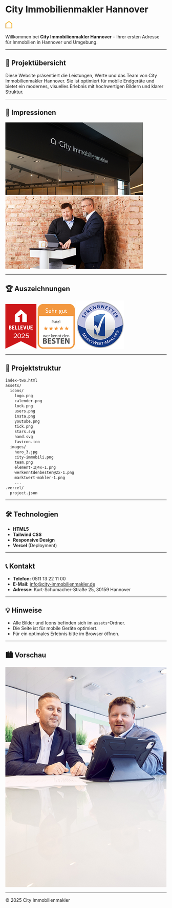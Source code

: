 # City Immobilienmakler Hannover

![City Immobilienmakler Logo](assets/icons/logo.png)

Willkommen bei **City Immobilienmakler Hannover** – Ihrer ersten Adresse für Immobilien in Hannover und Umgebung.

---

## 🚀 Projektübersicht

Diese Website präsentiert die Leistungen, Werte und das Team von City Immobilienmakler Hannover. Sie ist optimiert für mobile Endgeräte und bietet ein modernes, visuelles Erlebnis mit hochwertigen Bildern und klarer Struktur.

---

## 📸 Impressionen

<!-- <img src="assets/images/hero_3.jpg" alt="Hero" width="430" height="586" /> -->
<img src="assets/images/city-immobili.png" alt="City Immobilien" width="430" height="228" />
<img src="assets/images/team.png" alt="Team" width="430" height="228" />

---

## 🏆 Auszeichnungen

![Award 1](assets/images/element-1@4x-1.png)
![Award 2](assets/images/werkenntdenbesten@2x-1.png)
![Award 3](assets/images/marktwert-makler-1.png)

---

## 📂 Projektstruktur

```
index-two.html
assets/
  icons/
    logo.png
    calender.png
    lock.png
    users.png
    insta.png
    youtube.png
    tick.png
    stars.svg
    hand.svg
    favicon.ico
  images/
    hero_3.jpg
    city-immobili.png
    team.png
    element-1@4x-1.png
    werkenntdenbesten@2x-1.png
    marktwert-makler-1.png
    ...
.vercel/
  project.json
```

---

## 🛠️ Technologien

- **HTML5**
- **Tailwind CSS**
- **Responsive Design**
- **Vercel** (Deployment)

---

## 📞 Kontakt

- **Telefon:** 0511 13 22 11 00
- **E-Mail:** info@city-immobilienmakler.de
- **Adresse:** Kurt-Schumacher-Straße 25, 30159 Hannover

---

## 💡 Hinweise

- Alle Bilder und Icons befinden sich im `assets`-Ordner.
- Die Seite ist für mobile Geräte optimiert.
- Für ein optimales Erlebnis bitte im Browser öffnen.

---

## 🏙️ Vorschau

![Vorschau](assets/images/hero_3.jpg)

---

© 2025 City Immobilienmakler
